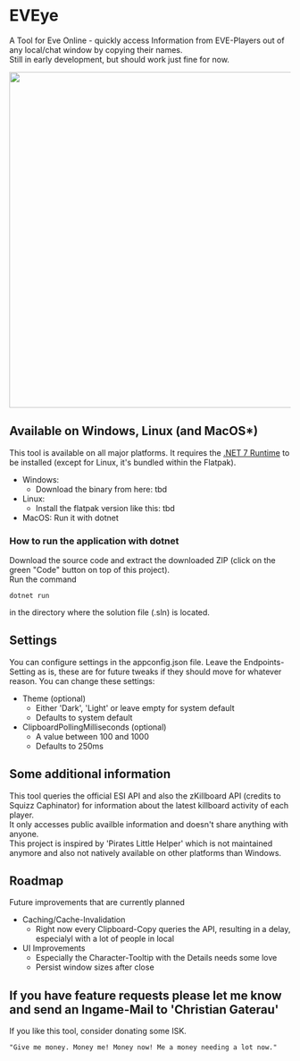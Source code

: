 # EVEye
A Tool for Eve Online - quickly access Information from EVE-Players out of any local/chat window by copying their names.<br>
Still in early development, but should work just fine for now.

<img src="https://user-images.githubusercontent.com/42657063/232129804-52655df1-b49a-4597-becc-f13a431e6784.png" width=600px />

## Available on Windows, Linux (and MacOS*)
This tool is available on all major platforms.
It requires the [.NET 7 Runtime](https://dotnet.microsoft.com/en-us/download/dotnet/7.0) to be installed (except for Linux, it's bundled within the Flatpak).

* Windows:
  * Download the binary from here: tbd
* Linux:
  * Install the flatpak version like this: tbd
* MacOS:
    Run it with dotnet

### How to run the application with dotnet
Download the source code and extract the downloaded ZIP (click on the green "Code" button on top of this project).<br>
Run the command<br>
```
dotnet run
```
in the directory where the solution file (.sln) is located.

## Settings
You can configure settings in the appconfig.json file. Leave the Endpoints-Setting as is, these are for future tweaks if they should move for whatever reason.
You can change these settings:
* Theme (optional)
  * Either 'Dark', 'Light' or leave empty for system default
  * Defaults to system default
* ClipboardPollingMilliseconds (optional)
  * A value between 100 and 1000
  * Defaults to 250ms


## Some additional information
This tool queries the official ESI API and also the zKillboard API (credits to Squizz Caphinator) for information about the latest killboard activity of each player.<br>
It only accesses public availble information and doesn't share anything with anyone.<br>
This project is inspired by 'Pirates Little Helper' which is not maintained anymore and also not natively available on other platforms than Windows.

## Roadmap
Future improvements that are currently planned
* Caching/Cache-Invalidation
  * Right now every Clipboard-Copy queries the API, resulting in a delay, especialyl with a lot of people in local
* UI Improvements
  * Especially the Character-Tooltip with the Details needs some love
  * Persist window sizes after close

## If you have feature requests please let me know and send an Ingame-Mail to 'Christian Gaterau'
If you like this tool, consider donating some ISK.<br>

`
"Give me money. Money me! Money now! Me a money needing a lot now."
`
